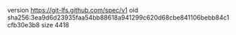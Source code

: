 version https://git-lfs.github.com/spec/v1
oid sha256:3ea9d6d23935faa54bb88618a941299c620d68cbe841106bebb84c1cfb30e3b8
size 4418
